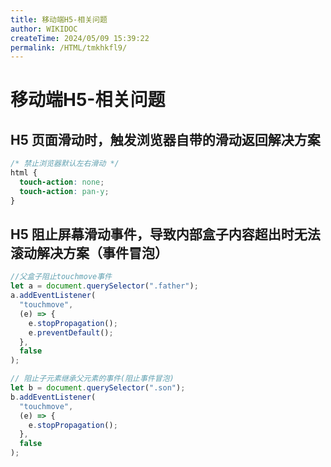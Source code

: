 ```yaml
---
title: 移动端H5-相关问题
author: WIKIDOC
createTime: 2024/05/09 15:39:22
permalink: /HTML/tmkhkfl9/
---
```



# 移动端H5-相关问题

## H5 页面滑动时，触发浏览器自带的滑动返回解决方案

```css
/* 禁止浏览器默认左右滑动 */
html {
  touch-action: none;
  touch-action: pan-y;
}
```

## H5 阻止屏幕滑动事件，导致内部盒子内容超出时无法滚动解决方案（事件冒泡）

```js
//父盒子阻止touchmove事件
let a = document.querySelector(".father");
a.addEventListener(
  "touchmove",
  (e) => {
    e.stopPropagation();
    e.preventDefault();
  },
  false
);

// 阻止子元素继承父元素的事件(阻止事件冒泡)
let b = document.querySelector(".son");
b.addEventListener(
  "touchmove",
  (e) => {
    e.stopPropagation();
  },
  false
);
```
